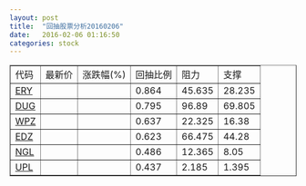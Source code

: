 ```yaml
---
layout: post
title:  "回抽股票分析20160206"
date:   2016-02-06 01:16:50
categories: stock
---
```

<script type="text/javascript">
var stockList = []
stockList.push('gb_ery');
stockList.push('gb_dug');
stockList.push('gb_wpz');
stockList.push('gb_edz');
stockList.push('gb_ngl');
stockList.push('gb_upl');
</script>
<table border="1">
 <tr>
 <td>代码</td>
 <td>最新价</td>
 <td>涨跌幅(%)</td>
 <td>回抽比例</td>
 <td>阻力</td>
 <td>支撑</td>
</tr>
  <tr id="ery">
  <td><a href="http://stock.finance.sina.com.cn/usstock/quotes/ERY.html" target="_blank">ERY</a></td><td></td><td></td><td>0.864</td><td>45.635</td><td>28.235</td></tr>
  <tr id="dug">
  <td><a href="http://stock.finance.sina.com.cn/usstock/quotes/DUG.html" target="_blank">DUG</a></td><td></td><td></td><td>0.795</td><td>96.89</td><td>69.805</td></tr>
  <tr id="wpz">
  <td><a href="http://stock.finance.sina.com.cn/usstock/quotes/WPZ.html" target="_blank">WPZ</a></td><td></td><td></td><td>0.637</td><td>22.325</td><td>16.38</td></tr>
  <tr id="edz">
  <td><a href="http://stock.finance.sina.com.cn/usstock/quotes/EDZ.html" target="_blank">EDZ</a></td><td></td><td></td><td>0.623</td><td>66.475</td><td>44.28</td></tr>
  <tr id="ngl">
  <td><a href="http://stock.finance.sina.com.cn/usstock/quotes/NGL.html" target="_blank">NGL</a></td><td></td><td></td><td>0.486</td><td>12.365</td><td>8.05</td></tr>
  <tr id="upl">
  <td><a href="http://stock.finance.sina.com.cn/usstock/quotes/UPL.html" target="_blank">UPL</a></td><td></td><td></td><td>0.437</td><td>2.185</td><td>1.395</td></tr>
</table>
